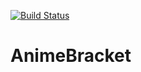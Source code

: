 [![Build Status](https://travis-ci.org/dxprog/anime-bracket.svg?branch=es6-conversion)](https://travis-ci.org/dxprog/anime-bracket)

# AnimeBracket